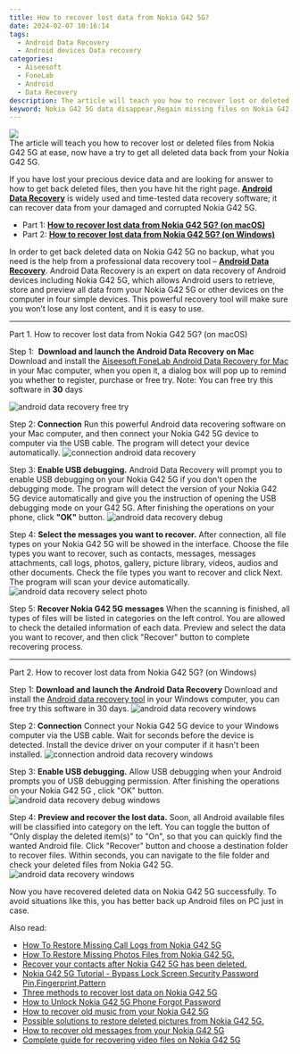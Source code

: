 ```yaml
---
title: How to recover lost data from Nokia G42 5G?
date: 2024-02-07 10:16:14
tags: 
  - Android Data Recovery
  - Android devices Data recovery
categories: 
  - Aiseesoft
  - FoneLab
  - Android
  - Data Recovery
description: The article will teach you how to recover lost or deleted files from Nokia G42 5G at ease, now have a try to get all deleted data back from your Nokia G42 5G.
keyword: Nokia G42 5G data disappear,Regain missing files on Nokia G42 5G,Nokia G42 5G data retrieval,Nokia G42 5G files lost,Nokia G42 5G files disappear,restore deleted data on Nokia G42 5G,how to get back deleted data Nokia G42 5G phone,deletes data of Nokia G42 5G,Nokia G42 5G retrieve deleted data,Nokia G42 5G reset but recover data,how to recover data in Nokia G42 5G,Nokia G42 5G data recovery software
---
```


<img src="https://img0mobiles.techidaily.com/images/best-assets/devices/nokia/nokia-g42-5g/4.jpg" class="atpl-imgstyle"  />

<div class="atpl-content atpl-for-fonelab-android recover-data">

<div class="atpl-post-description-part-1">
The article will teach you how to recover lost or deleted files from Nokia G42 5G at ease, now have a try to get all deleted data back from your Nokia G42 5G.
</div>
<div class="atpl-post-device-model-description">

</div>




<div class="atpl-post-description-part-2">
<div class="tpl-content-sub-paragraph-normal">
  <p>
    If you have lost your precious device data and are looking for answer to how to get back deleted files, then you have hit the right page. <a href="https://tools.techidaily.com/aiseesoft-android-data-recovery/" target="_blank" rel="noopener"><strong>Android Data Recovery</strong></a> is widely used and time-tested data recovery software; it can recover data from your damaged and corrupted Nokia G42 5G.
  </p>
</div>
</div>


<ul>
  <li>Part 1: <strong><a href="#p1">How to recover lost data from Nokia G42 5G? (on macOS)</a></strong></li>
  <li>Part 2: <strong><a href="#p2">How to recover lost data from Nokia G42 5G? (on Windows)</a></strong></li>
</ul>


<div class="atpl-post-description-part-3">
<div class="tpl-content-sub-paragraph-normal">
    <p>
        In order to get back deleted data on Nokia G42 5G no backup, what you need is the help from a professional data recovery tool – <a href="https://tools.techidaily.com/aiseesoft-android-data-recovery/" target="_blank" rel="noopener"><strong>Android Data Recovery</strong></a>. Android Data Recovery is an expert on data recovery of Android devices including Nokia G42 5G, which allows Android users to retrieve, store and preview all data from your Nokia G42 5G or other devices on the computer in four simple devices. This powerful recovery tool will make sure you won’t lose any lost content, and it is easy to use.
    </p>
</div>
</div>


<!-- Part 1 -->
<a id="p1" name="p1" ></a><hr>

<div>
  <span class="atpl-step-part-style">Part 1. How to recover lost data from Nokia G42 5G? (on macOS)</span>
</div>  

<span class="atpl-stepstyle-a"><span>Step 1: </span></span> <strong>Download and launch the Android Data Recovery on Mac</strong>
Download and install the <a href="https://tools.techidaily.com/aiseesoft-android-data-recovery-for-mac/" target="_blank" rel="noopener">Aiseesoft FoneLab Android Data Recovery for Mac</a> in your Mac computer, when you open it, a dialog box will pop up to remind you whether to register, purchase or free try.
Note: You can free try this software in <strong>30</strong> days

<img src="https://tools.techidaily.com/images/apps/aiseesoft/android-data-recovery/mac-free-try.png" class="atpl-imgstyle" alt="android data recovery free try" />

<span class="atpl-stepstyle-a"><span>Step 2: </span></span> <strong>Connection</strong>
Run this powerful Android data recovering software on your Mac computer, and then connect your Nokia G42 5G device to computer via the USB cable. The program will detect your device automatically.
<img src="https://tools.techidaily.com/images/apps/aiseesoft/android-data-recovery/mac-connection-interface.jpg" class="atpl-imgstyle" alt="connection android data recovery" />

<span class="atpl-stepstyle-a"><span>Step 3: </span></span> <strong>Enable USB debugging.</strong>
Android Data Recovery will prompt you to enable USB debugging on your Nokia G42 5G  if you don't open the debugging mode. The program will detect the version of your Nokia G42 5G device automatically and give you the instruction of opening the USB debugging mode on your G42 5G. After finishing the operations on your phone, click <strong>"OK"</strong> button.
<img src="https://tools.techidaily.com/images/apps/aiseesoft/android-data-recovery/mac-android-usb-debug.jpg"  class="atpl-imgstyle" alt="android data recovery debug" />

<span class="atpl-stepstyle-a"><span>Step 4: </span></span> <strong>Select the messages you want to recover.</strong>
After connection, all file types on your Nokia G42 5G will be showed in the interface. Choose the file types you want to recover, such as contacts, messages, messages attachments, call logs, photos, gallery, picture library, videos, audios and other documents. Check the file types you want to recover and click Next. The program will scan your device automatically.
<img src="https://tools.techidaily.com/images/apps/aiseesoft/android-data-recovery/mac-choose-type-photos.jpg" class="atpl-imgstyle" alt="android data recovery select photo" />

<span class="atpl-stepstyle-a"><span>Step 5: </span></span> <strong>Recover Nokia G42 5G messages</strong>
When the scanning is finished, all types of files will be listed in categories on the left control. You are allowed to check the detailed information of each data. Preview and select the data you want to recover, and then click "Recover" button to complete recovering process.


<a id="p2" name="p2"></a><hr>

<!-- Part 2 -->
<div>
  <span class="atpl-step-part-style">Part 2. How to recover lost data from Nokia G42 5G? (on Windows)</span>
</div>

<span class="atpl-stepstyle-a"><span>Step 1: </span></span> <strong>Download and launch the Android Data Recovery</strong>
Download and install the <a href="https://tools.techidaily.com/aiseesoft-android-data-recovery-for-win/" target="_blank" rel="noopener">Android data recovery tool</a> in your Windows computer, you can free try this software in 30 days.
<img src="https://tools.techidaily.com/images/apps/aiseesoft/android-data-recovery/win-start-interface.png"  class="atpl-imgstyle" alt="android data recovery windows" />

<span class="atpl-stepstyle-a"><span>Step 2: </span></span> <strong>Connection</strong>
Connect your Nokia G42 5G device to your Windows computer via the USB cable. Wait for seconds before the device is detected. Install the device driver on your computer if it hasn't been installed.
<img src="https://tools.techidaily.com/images/apps/aiseesoft/android-data-recovery/win-connection-interface.png" class="atpl-imgstyle" alt="connection android data recovery windows" />

<span class="atpl-stepstyle-a"><span>Step 3: </span></span> <strong>Enable USB debugging.</strong>
Allow USB debugging when your Android prompts you of USB debugging permission. After finishing the operations on your Nokia G42 5G , click "OK" button.
<img src="https://tools.techidaily.com/images/apps/aiseesoft/android-data-recovery/win-android-usb-debug.png" class="atpl-imgstyle" alt="android data recovery debug windows" />

<span class="atpl-stepstyle-a"><span>Step 4: </span></span> <strong>Preview and recover the lost data.</strong>
Soon, all Android available files will be classified into category on the left. You can toggle the button of "Only display the deleted item(s)" to "On", so that you can quickly find the wanted Android file. Click "Recover" button and choose a destination folder to recover files. Within seconds, you can navigate to the file folder and check your deleted files from Nokia G42 5G.
<img src="https://tools.techidaily.com/images/apps/aiseesoft/android-data-recovery/win-recover-photos.png" class="atpl-imgstyle" alt="android data recovery windows" />

<div class="atpl-post-description-part-4">
<div class="tpl-content-sub-paragraph-normal">
    <p>
        Now you have recovered deleted data on Nokia G42 5G successfully. To avoid situations like this, you has better back up Android files on PC just in case.
    </p>
</div>
</div>


<ins class="adsbygoogle"
     style="display:block"
     data-ad-client="ca-pub-7571918770474297"
     data-ad-slot="8358498916"
     data-ad-format="auto"
     data-full-width-responsive="true"></ins>

<span class="atpl-alsoreadstyle">Also read:</span>
<div><ul>
<li><a href="/how-to-restore-missing-call-logs-from-nokia-g42-5g-by-fonelab-android-recover-call-logs/" target="_blank" rel="noopener"><u>How To  Restore Missing Call Logs from Nokia G42 5G</u></a></li>
<li><a href="/how-to-restore-missing-photos-files-from-nokia-g42-5g-by-fonelab-android-recover-photos/" target="_blank" rel="noopener"><u>How To  Restore Missing Photos Files from Nokia G42 5G.</u></a></li>
<li><a href="/recover-your-contacts-after-nokia-g42-5g-has-been-deleted-by-fonelab-android-recover-contacts/" target="_blank" rel="noopener"><u>Recover your contacts after Nokia G42 5G has been deleted.</u></a></li>
<li><a href="/nokia-g42-5g-tutorial-bypass-lock-screen-security-password-pin-fingerprint-pattern-by-drfone-android-unlock-android-unlock/" target="_blank" rel="noopener"><u>Nokia G42 5G Tutorial - Bypass Lock Screen,Security Password Pin,Fingerprint,Pattern</u></a></li>
<li><a href="/three-methods-to-recover-lost-data-on-nokia-g42-5g-by-fonelab-android-recover-data/" target="_blank" rel="noopener"><u>Three methods to recover lost data on Nokia G42 5G</u></a></li>
<li><a href="/how-to-unlock-nokia-g42-5g-phone-forgot-password-by-drfone-android-unlock-android-unlock/" target="_blank" rel="noopener"><u>How to Unlock Nokia G42 5G Phone Forgot Password</u></a></li>
<li><a href="/how-to-recover-old-music-from-your-nokia-g42-5g-by-fonelab-android-recover-music/" target="_blank" rel="noopener"><u>How to recover old music from your Nokia G42 5G</u></a></li>
<li><a href="/possible-solutions-to-restore-deleted-pictures-from-nokia-g42-5g-by-fonelab-android-recover-pictures/" target="_blank" rel="noopener"><u>Possible solutions to restore deleted pictures from Nokia G42 5G.</u></a></li>
<li><a href="/how-to-recover-old-messages-from-your-nokia-g42-5g-by-fonelab-android-recover-messages/" target="_blank" rel="noopener"><u>How to recover old messages from your Nokia G42 5G</u></a></li>
<li><a href="/complete-guide-for-recovering-video-files-on-nokia-g42-5g-by-fonelab-android-recover-video/" target="_blank" rel="noopener"><u>Complete guide for recovering video files on Nokia G42 5G</u></a></li>
</ul></div>

</div>
